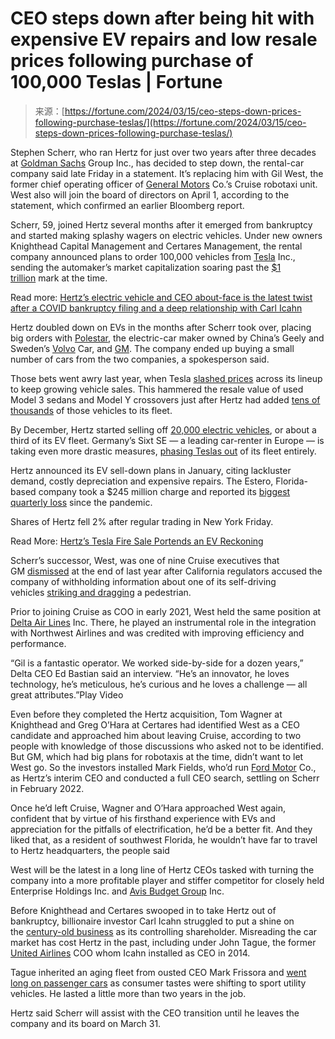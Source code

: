<!--yml
category: 未分类
date: 2024-05-27 15:00:14
-->

# CEO steps down after being hit with expensive EV repairs and low resale prices following purchase of 100,000 Teslas | Fortune

> 来源：[https://fortune.com/2024/03/15/ceo-steps-down-prices-following-purchase-teslas/](https://fortune.com/2024/03/15/ceo-steps-down-prices-following-purchase-teslas/)

Stephen Scherr, who ran Hertz for just over two years after three decades at [Goldman Sachs](https://fortune.com/company/goldman-sachs-group/) Group Inc., has decided to step down, the rental-car company said late Friday in a statement. It’s replacing him with Gil West, the former chief operating officer of [General Motors](https://fortune.com/company/general-motors/) Co.’s Cruise robotaxi unit. West also will join the board of directors on April 1, according to the statement, which confirmed an earlier Bloomberg report.

Scherr, 59, joined Hertz several months after it emerged from bankruptcy and started making splashy wagers on electric vehicles. Under new owners Knighthead Capital Management and Certares Management, the rental company announced plans to order 100,000 vehicles from [Tesla](https://fortune.com/company/tesla/) Inc., sending the automaker’s market capitalization soaring past the [$1 trillion](https://www.bloomberg.com/news/articles/2021-10-25/hertz-said-to-order-100-000-teslas-in-car-rental-market-shake-up) mark at the time.

Read more: [Hertz’s electric vehicle and CEO about-face is the latest twist after a COVID bankruptcy filing and a deep relationship with Carl Icahn](https://fortune.com/2024/03/16/hertz-tesla-electric-vehicles-ceo-elon-musk-bankruptcy-billionaires-carl-icahn/)

Hertz doubled down on EVs in the months after Scherr took over, placing big orders with [Polestar](https://www.bloomberg.com/news/articles/2022-04-04/hertz-htz-plans-electric-car-fleet-expansion-with-65-000-polestars-ggpi), the electric-car maker owned by China’s Geely and Sweden’s [Volvo](https://fortune.com/company/volvo/) Car, and [GM](https://www.bloomberg.com/news/articles/2022-09-20/hertz-to-buy-175-000-electric-vehicles-from-gm-over-five-years). The company ended up buying a small number of cars from the two companies, a spokesperson said.

Those bets went awry last year, when Tesla [slashed prices](https://www.bloomberg.com/news/articles/2023-04-25/tesla-model-y-price-cuts-mean-elon-musk-s-either-disruptive-or-desperate) across its lineup to keep growing vehicle sales. This hammered the resale value of used Model 3 sedans and Model Y crossovers just after Hertz had added [tens of thousands](https://www.bloomberg.com/news/articles/2023-02-07/hertz-s-htz-tesla-tsla-fleet-is-well-short-of-100-000-cars) of those vehicles to its fleet.

By December, Hertz started selling off [20,000 electric vehicles](https://www.bloomberg.com/news/articles/2024-01-11/hertz-to-sell-20-000-evs-in-shift-back-to-gas-powered-cars), or about a third of its EV fleet. Germany’s Sixt SE — a leading car-renter in Europe — is taking even more drastic measures, [phasing Teslas out](https://www.bloomberg.com/news/articles/2023-12-01/sixt-to-drop-teslas-from-rental-car-fleet-on-poor-resale-value) of its fleet entirely.

Hertz announced its EV sell-down plans in January, citing lackluster demand, costly depreciation and expensive repairs. The Estero, Florida-based company took a $245 million charge and reported its [biggest quarterly loss](https://www.bloomberg.com/news/articles/2024-02-06/hertz-swings-to-loss-misses-estimates-on-ev-fleet-rethink) since the pandemic.

Shares of Hertz fell 2% after regular trading in New York Friday.

Read More: [Hertz’s Tesla Fire Sale Portends an EV Reckoning](https://www.bloomberg.com/news/newsletters/2024-01-12/hertz-s-tesla-fire-sale-portends-ev-reckoning-no-one-wants)

Scherr’s successor, West, was one of nine Cruise executives that GM [dismissed](https://www.bloomberg.com/news/articles/2023-12-13/gm-s-cruise-unit-loses-nine-more-executives-as-fallout-worsens) at the end of last year after California regulators accused the company of withholding information about one of its self-driving vehicles [striking and dragging](https://www.bloomberg.com/news/articles/2024-01-25/gm-s-cruise-cops-to-driverless-mess-to-get-cars-back-on-road) a pedestrian. 

Prior to joining Cruise as COO in early 2021, West held the same position at [Delta Air Lines](https://fortune.com/company/delta-air-lines/) Inc. There, he played an instrumental role in the integration with Northwest Airlines and was credited with improving efficiency and performance.

“Gil is a fantastic operator. We worked side-by-side for a dozen years,” Delta CEO Ed Bastian said an interview. “He’s an innovator, he loves technology, he’s meticulous, he’s curious and he loves a challenge — all great attributes.”Play Video

Even before they completed the Hertz acquisition, Tom Wagner at Knighthead and Greg O’Hara at Certares had identified West as a CEO candidate and approached him about leaving Cruise, according to two people with knowledge of those discussions who asked not to be identified. But GM, which had big plans for robotaxis at the time, didn’t want to let West go. So the investors installed Mark Fields, who’d run [Ford Motor](https://fortune.com/company/ford-motor/) Co., as Hertz’s interim CEO and conducted a full CEO search, settling on Scherr in February 2022.

Once he’d left Cruise, Wagner and O’Hara approached West again, confident that by virtue of his firsthand experience with EVs and appreciation for the pitfalls of electrification, he’d be a better fit. And they liked that, as a resident of southwest Florida, he wouldn’t have far to travel to Hertz headquarters, the people said

West will be the latest in a long line of Hertz CEOs tasked with turning the company into a more profitable player and stiffer competitor for closely held Enterprise Holdings Inc. and [Avis Budget Group](https://fortune.com/company/avis-budget-group/) Inc.

Before Knighthead and Certares swooped in to take Hertz out of bankruptcy, billionaire investor Carl Icahn struggled to put a shine on the [century-old business](https://www.bloomberg.com/news/articles/2017-08-09/in-age-of-uber-a-101-year-old-business-approaches-its-twilight) as its controlling shareholder. Misreading the car market has cost Hertz in the past, including under John Tague, the former [United Airlines](https://fortune.com/company/united-continental-holdings/) COO whom Icahn installed as CEO in 2014. 

Tague inherited an aging fleet from ousted CEO Mark Frissora and [went long on passenger cars](https://www.bloomberg.com/news/articles/2020-05-24/o-j-accounting-fraud-and-icahn-the-story-of-hertz-going-bust) as consumer tastes were shifting to sport utility vehicles. He lasted a little more than two years in the job.

Hertz said Scherr will assist with the CEO transition until he leaves the company and its board on March 31.
